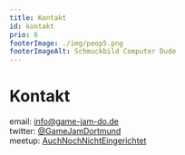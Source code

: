 ```yaml
---
title: Kontakt
id: kontakt
prio: 6
footerImage: ./img/peop5.png
footerImageAlt: Schmuckbild Computer Dude
---
```


# Kontakt
<div class="contact">
    <span>email:</span>
    <span><a href="mailto:info@game-jam-do.de">info@game-jam-do.de</a></span>
</div>

<div class="contact">
    <span>twitter:</span>
    <span><a href="https://twitter.com/GameJamDortmund">@GameJamDortmund</a></span>
</div>

<div class="contact">
    <span>meetup:</span>
    <span><a href="">AuchNochNichtEingerichtet</a></span>
</div>
